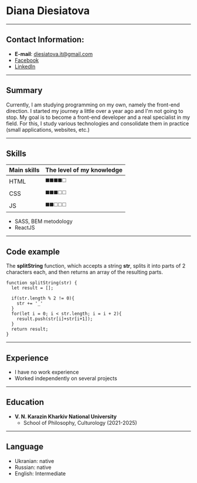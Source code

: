 # Diana Diesiatova
***
## Contact Information:
- **E-mail**: diesiatova.it@gmail.com
- [Facebook](https://www.facebook.com/profile.php?id=100088110017941)
- [LinkedIn](www.linkedin.com/in/diana-diesiatova-164a40256)
***
## Summary
Currently, I am studying programming on my own, namely the front-end direction. I started my journey a little over a year ago and I'm not going to stop. My goal is to become a front-end developer and a real specialist in my field. For this, I study various technologies and consolidate them in practice (small applications, websites, etc.)
***
## Skills
| Main skills | The level of my knowledge |
| ------------- | ------------- |
| HTML | ◼️◼️◼️◼️◻️  |
| CSS | ◼️◼️◼️◻️◻️ |
| JS | ◼️◼️◻️◻️◻️ |
- SASS, BEM metodology
- ReactJS
***
## Code example
The **splitString** function, which accepts a string **str**, splits it into parts of 2 characters each, and then returns an array of the resulting parts.
```
function splitString(str) {
  let result = [];
 
  if(str.length % 2 != 0){
    str += '_'
  }
  for(let i = 0; i < str.length; i = i + 2){
    result.push(str[i]+str[i+1]);
  }
  return result;
}
```
***
## Experience
- I have no work experience
- Worked independently on several projects
***
## Education
- **V. N. Karazin Kharkiv National University**
  - School of Philosophy, Culturology (2021-2025)
***
## Language
- Ukranian: native
- Russian: native
- English: Intermediate
  
